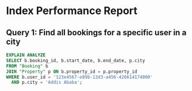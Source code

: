 # Index Performance Report

## Query 1: Find all bookings for a specific user in a city

```sql
EXPLAIN ANALYZE
SELECT b.booking_id, b.start_date, b.end_date, p.city
FROM "Booking" b
JOIN "Property" p ON b.property_id = p.property_id
WHERE b.user_id = '123e4567-e89b-12d3-a456-426614174000'
  AND p.city = 'Addis Ababa';
